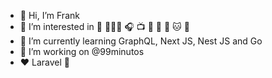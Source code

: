 - 👋 Hi, I’m Frank
- 👀 I’m interested in 📸 👨🏽‍💻 🎧 📺 🎥 👟 🐶 🐱 🍻
- 🌱 I’m currently learning GraphQL, Next JS, Nest JS and Go
- 💞️ I’m working on @99minutos
- ♥️ Laravel 🐘

<!---
99frank/99frank is a ✨ special ✨ repository because its `README.md` (this file) appears on your GitHub profile.
You can click the Preview link to take a look at your changes.
--->
